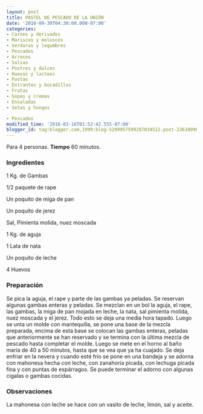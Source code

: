```yaml
---
layout: post
title: PASTEL DE PESCADO DE LA UNIÓN
date: '2010-09-30T04:30:00.000-07:00'
categories:
- Carnes y derivados
- Mariscos y moluscos
- Verduras y legumbres
- Pescados
- Arroces
- Salsas
- Postres y dulces
- Huevos y lacteos
- Pastas
- Entrantes y bocadillos
- Frutas
- Sopas y cremas
- Ensaladas
- Setas y hongos

- Pescados
modified_time: '2016-03-16T01:52:42.555-07:00'
blogger_id: tag:blogger.com,1999:blog-5299957599287034512.post-2261099683379954343
---
```


Para 4 personas.
<b>Tiempo</b> 60 minutos.

<h3>Ingredientes</h3>

1 Kg. de Gambas

1/2 paquete de rape

Un poquito de miga de pan

Un poquito de jerez

Sal, Pimienta molida, nuez moscada

1 Kg. de aguja

1 Lata de nata

Un poquito de leche

4 Huevos

<h3>Preparación</h3>

Se pica la aguja, el rape y parte de las gambas ya peladas. Se reservan algunas gambas enteras y peladas. Se mezclan en un bol la aguja, el rape, las gambas, la miga de pan mojada en leche, la nata, sal pimienta molida, nuez moscada y el jerez. Todo esto se deja una media hora tapado. Luego se unta un molde con mantequilla, se pone una base de la mezcla preparada, encima de esta base se colocan las gambas enteras, peladas que anteriormente se han reservado y se termina con la última mezcla de pescado hasta completar el molde. Luego se mete en el horno al baño maría de 40 a 50 minutos, hasta que se vea que ya ha cuajado. Se deja enfriar en la nevera y cuando esté frío se pone en una bandeja y se adorna con mahonesa hecha con leche, con zanahoria picada, con lechuga picada fina y con puntas de espárragos. Se puede terminar el adorno con algunas cigalas o gambas cocidas.

<h3>Observaciones</h3>

La mahonesa con leche se hace con un vasito de leche, limón, sal y aceite.

